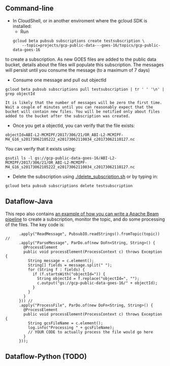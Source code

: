 ## Command-line
* In CloudShell, or in another enviroment where the gcloud SDK is installed:
  * Run 
  ```
  gcloud beta pubsub subscriptions create testsubscription \
      --topic=projects/gcp-public-data---goes-16/topics/gcp-public-data-goes-16
  ```
 to create a subscription. As new GOES files are added to the public data bucket, details about the files will populate this subscription. The messages will persist until you consume the message (to a maximum of 7 days)
  * Consume one message and pull out objectId
  ```
  gcloud beta pubsub subscriptions pull testsubscription | tr ' ' '\n' | grep objectId
  ```
    It is likely that the number of messages will be zero the first time. Wait a couple of minutes until you can reasonably expect that the bucket will contain new files. You will be notified only about files added to the bucket after the subscription was created.
  * Once you get a objectId, you can verify that the file exists:
   ```
   objectId=ABI-L2-MCMIPF/2017/306/21/OR_ABI-L2-MCMIPF-M4_G16_s20173062105222_e20173062110034_c20173062110127.nc
   ```
   You can verify that it exists using:
   ```
   gsutil ls -l gs://gcp-public-data-goes-16/ABI-L2-MCMIPF/2017/306/21/OR_ABI-L2-MCMIPF-M4_G16_s20173062105222_e20173062110034_c20173062110127.nc
   ```
  * Delete the subscription using [./delete_subscription.sh](./delete_subscription.sh) or by typing in:
  ```
  gcloud beta pubsub subscriptions delete testsubscription
  ```

## Dataflow-Java
This repo also contains [an example of how you can write a Apache Beam pipeline](./src/src/com/google/cloud/public_datasets/goes16/ListenPipeline.java) to create a subscription, monitor the topic, and do some processing of the files. The key code is:
```
      .apply("ReadMessage", PubsubIO.readStrings().fromTopic(topic)) //
      .apply("ParseMessage", ParDo.of(new DoFn<String, String>() {
        @ProcessElement
        public void processElement(ProcessContext c) throws Exception {
          String message = c.element();
          String[] fields = message.split(" ");
          for (String f : fields) {
            if (f.startsWith("objectId=")) {
              String objectId = f.replace("objectId=", "");
              c.output("gs://gcp-public-data-goes-16/" + objectId);
            }
          }
        }
      })) //
      .apply("ProcessFile", ParDo.of(new DoFn<String, String>() {
        @ProcessElement
        public void processElement(ProcessContext c) throws Exception {
          String gcsFileName = c.element();
          log.info("Processing " + gcsFileName);
          // YOUR CODE to actually process the file would go here
        }
      }));
```

 
## Dataflow-Python (TODO)

